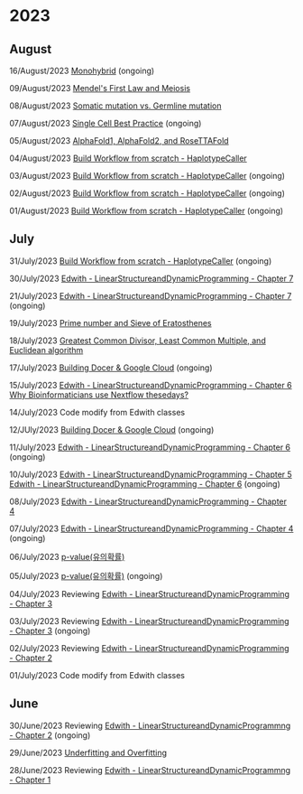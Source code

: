 # 2023
## August
16/August/2023 [Monohybrid](./Monohybrid.md) (ongoing)

09/August/2023 [Mendel's First Law and Meiosis](./Mendel's%20First%20Law%20and%20Meiosis.md)

08/August/2023 [Somatic mutation vs. Germline mutation](./Somatic%20mutation%20vs.%20Germline%20mutation.md)

07/August/2023 [Single Cell Best Practice](./Single%20Cell%20Best%20Practice.md) (ongoing)

05/August/2023 [AlphaFold1, AlphaFold2, and RoseTTAFold](./AlphaFold1,%20AlphaFold2,%20and%20RoseTTAFold.md)

04/August/2023 [Build Workflow from scratch - HaplotypeCaller](./Build%20Workflow%20from%20scratch%20-%20HaplotypeCaller.md)

03/August/2023 [Build Workflow from scratch - HaplotypeCaller](./Build%20Workflow%20from%20scratch%20-%20HaplotypeCaller.md) (ongoing)

02/August/2023 [Build Workflow from scratch - HaplotypeCaller](./Build%20Workflow%20from%20scratch%20-%20HaplotypeCaller.md) (ongoing)

01/August/2023 [Build Workflow from scratch - HaplotypeCaller](./Build%20Workflow%20from%20scratch%20-%20HaplotypeCaller.md) (ongoing)

## July
31/July/2023 [Build Workflow from scratch - HaplotypeCaller](./Build%20Workflow%20from%20scratch%20-%20HaplotypeCaller.md) (ongoing)

30/July/2023 [Edwith - LinearStructureandDynamicProgramming - Chapter 7](./edwith_LSnDP_Ch7.md)

21/July/2023 [Edwith - LinearStructureandDynamicProgramming - Chapter 7](./edwith_LSnDP_Ch7.md) (ongoing)

19/July/2023 [Prime number and Sieve of Eratosthenes](./Prime%20number%20and%20Sieve%20of%20Eratosthenes.md)

18/July/2023 [Greatest Common Divisor, Least Common Multiple, and Euclidean algorithm](./Greatest%20Common%20Divisor,%20Least%20Common%20Multiple,%20and%20Euclidean%20algorithm.md)

17/July/2023 [Building Docer & Google Cloud](./Building%20Docker%20in%20Google%20Cloud.md) (ongoing)

15/July/2023 [Edwith - LinearStructureandDynamicProgramming - Chapter 6](edwith_LSnDP_Ch6.md)   
[Why Bioinformaticians use Nextflow thesedays?](./Why%20Bioinformaticiansuse%20Nextflow%20Thesedays.md)    

14/July/2023 Code modify from Edwith classes

12/JUly/2023 [Building Docer & Google Cloud](./Building%20Docker%20in%20Google%20Cloud.md) (ongoing)

11/July/2023 [Edwith - LinearStructureandDynamicProgramming - Chapter 6](edwith_LSnDP_Ch6.md) (ongoing)

10/July/2023 [Edwith - LinearStructureandDynamicProgramming - Chapter 5](edwith_LSnDP_Ch5.md)     
[Edwith - LinearStructureandDynamicProgramming - Chapter 6](edwith_LSnDP_Ch6.md) (ongoing)

08/July/2023 [Edwith - LinearStructureandDynamicProgramming - Chapter 4](edwith_LSnDP_Ch4.md)

07/July/2023 [Edwith - LinearStructureandDynamicProgramming - Chapter 4](edwith_LSnDP_Ch4.md) (ongoing)

06/July/2023 [p-value(유의확률)](./p-value(%EC%9C%A0%EC%9D%98%ED%99%95%EB%A5%A0).md)

05/July/2023 [p-value(유의확률)](./p-value(%EC%9C%A0%EC%9D%98%ED%99%95%EB%A5%A0).md) (ongoing)

04/July/2023 Reviewing [Edwith - LinearStructureandDynamicProgramming - Chapter 3](edwith_LSnDP_Ch3.md) 

03/July/2023 Reviewing [Edwith - LinearStructureandDynamicProgramming - Chapter 3](edwith_LSnDP_Ch3.md) (ongoing)

02/July/2023 Reviewing [Edwith - LinearStructureandDynamicProgramming - Chapter 2](edwith_LSnDP_Ch2.md) 

01/July/2023 Code modify from Edwith classes

## June
30/June/2023 Reviewing [Edwith - LinearStructureandDynamicProgrammng - Chapter 2](edwith_LSnDP_Ch2.md) (ongoing)

29/June/2023 [Underfitting and Overfitting](./Underfitting%20and%20Overfitting.md)

28/June/2023 Reviewing [Edwith - LinearStructureandDynamicProgrammng - Chapter 1](edwith_LSnDP_Ch1.md)